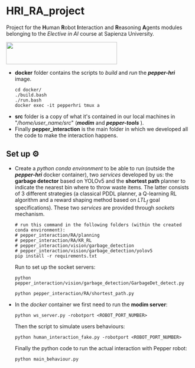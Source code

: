 # HRI_RA_project
Project for the **H**uman **R**obot **I**nteraction and **R**easoning **A**gents modules belonging to the *Elective in AI* course at Sapienza University.

<img src="https://i.imgur.com/FDRb0dM.png"  width="300" height="60">

* **docker** folder contains the scripts to *build* and *run* the ***pepper-hri*** image.
  ```
  cd docker/
  ./build.bash
  ./run.bash
  docker exec -it pepperhri tmux a
  ```
* **src** folder is a copy of what it's contained in our local machines in "*/home/user_name/src*" (***modim*** and ***pepper-tools*** ).
* Finally **pepper_interaction** is the main folder in which we developed all the code to make the interaction happens.

## Set up ⚙
* Create a *python conda environment* to be able to run (outside the ***pepper-hri*** docker container), two *services* developed by us: the **garbage detector** based on YOLOv5 and the **shortest path** planner to indicate the nearest bin where to throw waste items. The latter consists of 3 different strategies (a classical PDDL planner, a Q-learning RL algorithm and a reward shaping method based on $LTL_f$ goal specifications). These two *services* are provided through *sockets* mechanism.
  ```
  # run this command in the following folders (within the created conda environment): 
  # pepper_interaction/RA/planning
  # pepper_interaction/RA/KR_RL
  # pepper_interaction/vision/garbage_detection
  # pepper_interaction/vision/garbage_detection/yolov5
  pip install -r requirements.txt
  ```
  Run to set up the socket servers:
  ```
  python pepper_interaction/vision/garbage_detection/GarbageDet_detect.py
  ```
  ```
  python pepper_interaction/RA/shortest_path.py
  ```
* In the *docker* container we first need to run the **modim server**:
  ```
  python ws_server.py -robotport <ROBOT_PORT_NUMBER>
  ```
  Then the script to simulate users behaviours:
  ```
  python human_interaction_fake.py -robotport <ROBOT_PORT_NUMBER>
  ```
  Finally the python code to run the actual interaction with Pepper robot:
  ```
  python main_behaviour.py
  ```
